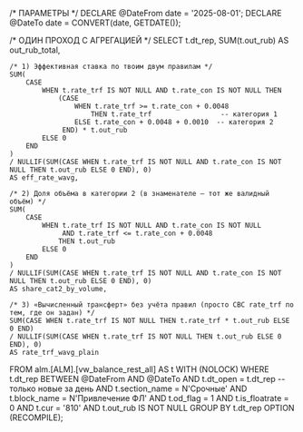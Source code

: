 /* ПАРАМЕТРЫ */
DECLARE @DateFrom date = '2025-08-01';
DECLARE @DateTo   date = CONVERT(date, GETDATE());

/* ОДИН ПРОХОД С АГРЕГАЦИЕЙ */
SELECT
    t.dt_rep,
    SUM(t.out_rub) AS out_rub_total,

    /* 1) Эффективная ставка по твоим двум правилам */
    SUM(
        CASE
            WHEN t.rate_trf IS NOT NULL AND t.rate_con IS NOT NULL THEN
                (CASE
                    WHEN t.rate_trf >= t.rate_con + 0.0048
                        THEN t.rate_trf                 -- категория 1
                    ELSE t.rate_con + 0.0048 + 0.0010  -- категория 2
                 END) * t.out_rub
            ELSE 0
        END
    )
    / NULLIF(SUM(CASE WHEN t.rate_trf IS NOT NULL AND t.rate_con IS NOT NULL THEN t.out_rub ELSE 0 END), 0)
    AS eff_rate_wavg,

    /* 2) Доля объёма в категории 2 (в знаменателе — тот же валидный объём) */
    SUM(
        CASE
            WHEN t.rate_trf IS NOT NULL AND t.rate_con IS NOT NULL
                 AND t.rate_trf <= t.rate_con + 0.0048
                THEN t.out_rub
            ELSE 0
        END
    )
    / NULLIF(SUM(CASE WHEN t.rate_trf IS NOT NULL AND t.rate_con IS NOT NULL THEN t.out_rub ELSE 0 END), 0)
    AS share_cat2_by_volume,

    /* 3) «Вычисленный трансферт» без учёта правил (просто СВС rate_trf по тем, где он задан) */
    SUM(CASE WHEN t.rate_trf IS NOT NULL THEN t.rate_trf * t.out_rub ELSE 0 END)
    / NULLIF(SUM(CASE WHEN t.rate_trf IS NOT NULL THEN t.out_rub ELSE 0 END), 0)
    AS rate_trf_wavg_plain

FROM alm.[ALM].[vw_balance_rest_all] AS t WITH (NOLOCK)
WHERE
    t.dt_rep BETWEEN @DateFrom AND @DateTo
    AND t.dt_open  = t.dt_rep              -- только новые за день
    AND t.section_name = N'Срочные'
    AND t.block_name   = N'Привлечение ФЛ'
    AND t.od_flag      = 1
    AND t.is_floatrate = 0
    AND t.cur          = '810'
    AND t.out_rub IS NOT NULL
GROUP BY t.dt_rep
OPTION (RECOMPILE);
